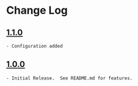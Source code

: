 # Change Log

## [1.1.0](https://ri-source.hci.utah.edu/hcidevs/hci-ng-grid/tags/v1.1.0)
    - Configuration added

## [1.0.0](https://ri-source.hci.utah.edu/hcidevs/hci-ng-grid/tags/v1.0.0)
    - Initial Release.  See README.md for features.
